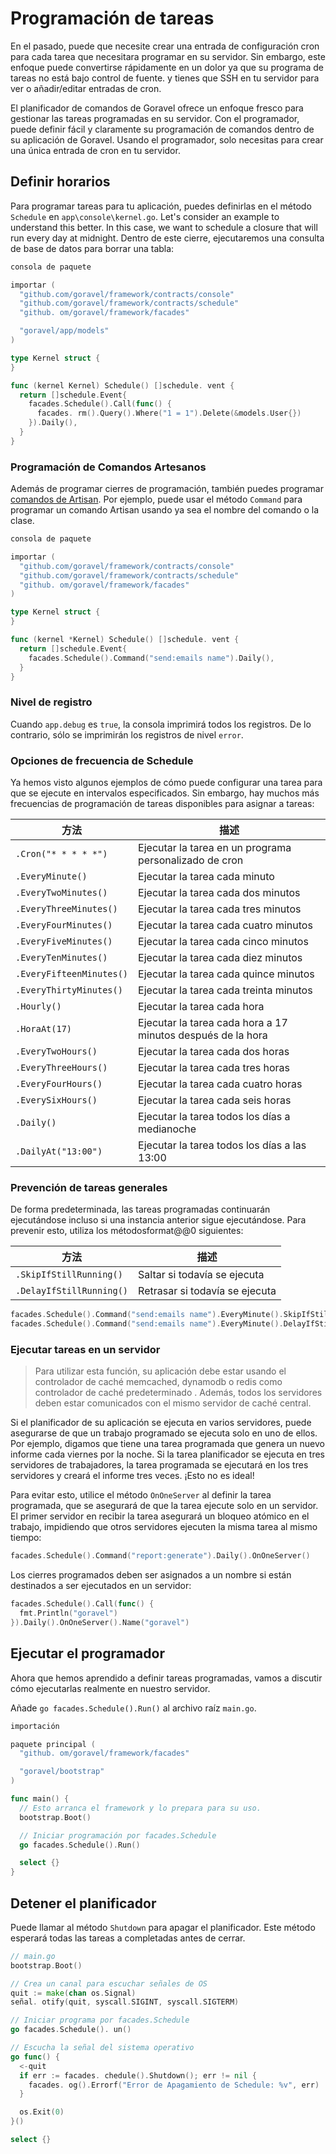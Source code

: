 # Programación de tareas

En el pasado, puede que necesite crear una entrada de configuración cron para cada tarea que necesitara programar en su servidor.
Sin embargo, este enfoque puede convertirse rápidamente en un dolor ya que su programa de tareas no está bajo control de fuente. y tienes que SSH
en tu servidor para ver o añadir/editar entradas de cron.

El planificador de comandos de Goravel ofrece un enfoque fresco para gestionar las tareas programadas en su servidor. Con el programador,
puede definir fácil y claramente su programación de comandos dentro de su aplicación de Goravel. Usando el programador, solo necesitas
para crear una única entrada de cron en tu servidor.

## Definir horarios

Para programar tareas para tu aplicación, puedes definirlas en el método `Schedule` en `app\console\kernel.go`. Let's
consider an example to understand this better. In this case, we want to schedule a closure that will run every day at
midnight. Dentro de este cierre, ejecutaremos una consulta de base de datos para borrar una tabla:

```go
consola de paquete

importar (
  "github.com/goravel/framework/contracts/console"
  "github.com/goravel/framework/contracts/schedule"
  "github. om/goravel/framework/facades"

  "goravel/app/models"
)

type Kernel struct {
}

func (kernel Kernel) Schedule() []schedule. vent {
  return []schedule.Event{
    facades.Schedule().Call(func() {
      facades. rm().Query().Where("1 = 1").Delete(&models.User{})
    }).Daily(),
  }
}
```

### Programación de Comandos Artesanos

Además de programar cierres de programación, también puedes programar [comandos de Artisan](./artisan). Por ejemplo, puede usar
el método `Command` para programar un comando Artisan usando ya sea el nombre del comando o la clase.

```go
consola de paquete

importar (
  "github.com/goravel/framework/contracts/console"
  "github.com/goravel/framework/contracts/schedule"
  "github. om/goravel/framework/facades"
)

type Kernel struct {
}

func (kernel *Kernel) Schedule() []schedule. vent {
  return []schedule.Event{
    facades.Schedule().Command("send:emails name").Daily(),
  }
}
```

### Nivel de registro

Cuando `app.debug` es `true`, la consola imprimirá todos los registros. De lo contrario, sólo se imprimirán los registros de nivel `error`.

### Opciones de frecuencia de Schedule

Ya hemos visto algunos ejemplos de cómo puede configurar una tarea para que se ejecute en intervalos especificados. Sin embargo, hay muchos
más frecuencias de programación de tareas disponibles para asignar a tareas:

| 方法                       | 描述                                                           |
| ------------------------ | ------------------------------------------------------------ |
| `.Cron("* * * * *")`     | Ejecutar la tarea en un programa personalizado de cron       |
| `.EveryMinute()`         | Ejecutar la tarea cada minuto                                |
| `.EveryTwoMinutes()`     | Ejecutar la tarea cada dos minutos                           |
| `.EveryThreeMinutes()`   | Ejecutar la tarea cada tres minutos                          |
| `.EveryFourMinutes()`    | Ejecutar la tarea cada cuatro minutos                        |
| `.EveryFiveMinutes()`    | Ejecutar la tarea cada cinco minutos                         |
| `.EveryTenMinutes()`     | Ejecutar la tarea cada diez minutos                          |
| `.EveryFifteenMinutes()` | Ejecutar la tarea cada quince minutos                        |
| `.EveryThirtyMinutes()`  | Ejecutar la tarea cada treinta minutos                       |
| `.Hourly()`              | Ejecutar la tarea cada hora                                  |
| `.HoraAt(17)`            | Ejecutar la tarea cada hora a 17 minutos después de la hora  |
| `.EveryTwoHours()`       | Ejecutar la tarea cada dos horas                             |
| `.EveryThreeHours()`     | Ejecutar la tarea cada tres horas                            |
| `.EveryFourHours()`      | Ejecutar la tarea cada cuatro horas                          |
| `.EverySixHours()`       | Ejecutar la tarea cada seis horas                            |
| `.Daily()`               | Ejecutar la tarea todos los días a medianoche                |
| `.DailyAt("13:00")`      | Ejecutar la tarea todos los días a las 13:00 |

### Prevención de tareas generales

De forma predeterminada, las tareas programadas continuarán ejecutándose incluso si una instancia anterior sigue ejecutándose. Para prevenir esto, utiliza los métodosformat@@0
siguientes:

| 方法                       | 描述                             |
| ------------------------ | ------------------------------ |
| `.SkipIfStillRunning()`  | Saltar si todavía se ejecuta   |
| `.DelayIfStillRunning()` | Retrasar si todavía se ejecuta |

```go
facades.Schedule().Command("send:emails name").EveryMinute().SkipIfStillRunning()
facades.Schedule().Command("send:emails name").EveryMinute().DelayIfStillRunning()
```

### Ejecutar tareas en un servidor

> Para utilizar esta función, su aplicación debe estar usando el controlador de caché memcached, dynamodb o redis como controlador de caché predeterminado
> . Además, todos los servidores deben estar comunicados con el mismo servidor de caché central.

Si el planificador de su aplicación se ejecuta en varios servidores, puede asegurarse de que un trabajo programado se ejecuta solo en uno de
ellos. Por ejemplo, digamos que tiene una tarea programada que genera un nuevo informe cada viernes por la noche. Si la tarea
planificador se ejecuta en tres servidores de trabajadores, la tarea programada se ejecutará en los tres servidores y creará el informe tres
veces. ¡Esto no es ideal!

Para evitar esto, utilice el método `OnOneServer` al definir la tarea programada, que se asegurará de que la tarea ejecute
solo en un servidor. El primer servidor en recibir la tarea asegurará un bloqueo atómico en el trabajo, impidiendo que otros servidores
ejecuten la misma tarea al mismo tiempo:

```go
facades.Schedule().Command("report:generate").Daily().OnOneServer()
```

Los cierres programados deben ser asignados a un nombre si están destinados a ser ejecutados en un servidor:

```go
facades.Schedule().Call(func() {
  fmt.Println("goravel")
}).Daily().OnOneServer().Name("goravel")
```

## Ejecutar el programador

Ahora que hemos aprendido a definir tareas programadas, vamos a discutir cómo ejecutarlas realmente en nuestro servidor.

Añade `go facades.Schedule().Run()` al archivo raíz `main.go`.

```go
importación

paquete principal (
  "github. om/goravel/framework/facades"

  "goravel/bootstrap"
)

func main() {
  // Esto arranca el framework y lo prepara para su uso.
  bootstrap.Boot()

  // Iniciar programación por facades.Schedule
  go facades.Schedule().Run()

  select {}
}
```

## Detener el planificador

Puede llamar al método `Shutdown` para apagar el planificador. Este método esperará todas las tareas a
completadas antes de cerrar.

```go
// main.go
bootstrap.Boot()

// Crea un canal para escuchar señales de OS
quit := make(chan os.Signal)
señal. otify(quit, syscall.SIGINT, syscall.SIGTERM)

// Iniciar programa por facades.Schedule
go facades.Schedule(). un()

// Escucha la señal del sistema operativo
go func() {
  <-quit
  if err := facades. chedule().Shutdown(); err != nil {
    facades. og().Errorf("Error de Apagamiento de Schedule: %v", err)
  }

  os.Exit(0)
}()

select {}
```
